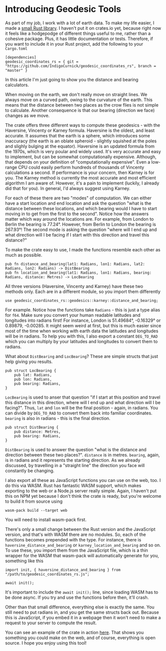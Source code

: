 # Introducing Geodesic Tools

As part of my job, I work with a lot of earth data. To make my life easier,
I made a [small Rust library](https://github.com/IndigoCurnick/geodesic_coordinates_rs).
I haven't put it on crates.io yet, because right now it feels like a hodgepodge 
of different things useful to me, rather than a cohesive package. Plus, it 
has little documentation or tests. Therefore, if you want to include it in your 
Rust project, add the following to your `Cargo.toml`

```
[dependencies]
geodesic_coordinates_rs = { git = "https://github.com/IndigoCurnick/geodesic_coordinates_rs", branch = "master" }
```

In this article I'm just going to show you the distance and bearing calculators.

When moving on the earth, we don't really move on straight lines. We always move 
on a curved path, owing to the curvature of the earth. This means that the 
distance between two places as the crow flies is not simple to calculate. 
Another consequence is that our bearing (direction we face) changes as we move.

The crate offers three different ways to compute these geodesics - with the 
Haversine, Vincenty or Karney formula. Haversine is the oldest, 
and least accurate. It assumes that the earth is a sphere, which introduces some 
inaccuracy (the earth is an oblate spheroid - slightly squished at the poles and 
slighly bulging at the equator). 
Haversine is an updated formula from the 1970s, which is very poular and 
widely used. It's very accurate and easy to implement, but can be somewhat 
computationally expensive. Although, that depends on your definition of 
"computationally expensive". Even a low-range CPU could easily perform hundreds 
of thousands of Vincenty calculations a second. If performance is your 
concern, then Karney is for you. The Karney method is currently the most 
accurate and most efficient algorithm I am aware of. However, it's a pain to 
implement (luckily, I already did that for you). In general, I'd always suggest 
using Karney.


For each of these there are two "modes"
of computation. We can either have a start location and end location and ask the
question "what is the distance between these locations, and which bearing would 
I have to start moving in to get from the first to the second". Notice how 
the answers matter which way around the locations are. For example, from London 
to Berlin the bearing is 77.24°. However, from Berlin to London the bearing is 
267.93°! The second mode is asking the question "where will I end up and what 
direction will I be facing if I start with this direction and travel this 
distance?"

To make the crate easy to use, I made the functions resemble each other 
as much as possible. 

```
pub fn distance_and_bearing(lat1: Radians, lon1: Radians, lat2: Radians, lon2: Radians) -> DistBearing
pub fn location_and_bearing(lat1: Radians, lon1: Radians, bearing: Radians, distance: Metres) -> LocBearing
```

All three versions (Haversine, Vincenty and Karney) have these two methods only.
Each are in a different module, so you import them differently

```
use geodesic_coordinates_rs::geodesics::karney::distance_and_bearing;
```

For example. Notice how the functions take `Radians` - this is just a 
type alias for `f64`. Make sure you convert your human readable latitudes and 
longitudes into radians first! For instance, London is 
51.49684°, -0.16329° or 0.89879, -0.00285. It might seem weird at first, 
but this is much easier since most of the time when working with earth data the 
latitudes and longitudes will be in radians. To help you with this, I also 
export a constant `DEG_TO_RAD` which you can multiply by your latitudes and
longitudes to convert them to radians.

What about `DistBearing` and `LocBearing`? These are simple structs that just
help giving you results.

```
pub struct LocBearing {
    pub lat: Radians,
    pub lon: Radians,
    pub bearing: Radians,
}
```

`LocBearing` is used to anser that question "if I start at this position and 
travel this distance in this direction, where will I end up and what direction 
will I be facing?". Thus, `lat` and `lon` will be the final position - again, in 
radians. You can divide by `DEG_TO_RAD` to convert them back into familiar 
coordinates. `bearing` is also in radians - this is the final direction.

```
pub struct DistBearing {
    pub distance: Metres,
    pub bearing: Radians,
}
```

`DistBearing` is used to answer the question "what is the distance and direction
between these two places?". `distance` is in metres. `bearing`, again, is in 
radians and it represents the starting direction. As we already discussed, by 
travelling in a "straight line" the direction you face will constantly be 
changing. 

I also export all these as JavaScript functions you can use on the web, too. I 
do this via WASM. Rust has fantastic WASM support, which makes exporting to the 
web or a Node.js server really simple. Again, I haven't put this on NPM yet 
because I don't think the crate is ready, but you're welcome to build it from 
source using 

```
wasm-pack build --target web
```

You will need to install wasm-pack first.


There's only a small change between the Rust version and the JavaScript version,
and that's with WASM there are no modules. So, each of the functions becomes 
prepended with the type. For instance, there is `haversine_distance_and_bearing`
or `karney_location_and_bearing` and so on. To use these, you import them 
from the JavaScript file, which is a thin wrapper for the WASM that wasm-pack 
will automatically generate for you, something like this 

```
import init, { haversine_distance_and_bearing } from "/path/to/geodesic_coordinates_rs.js";

await init();
```

It's important to include the `await init();` line, since loading WASM has to be 
done async. If you try and use the functions before then, it'll crash. 

Other than that small difference, everything else is exactly the same. You 
still need to put radians in, and you get the same structs back out. Because this 
is JavaScript, if you embed it in a webpage then it won't need to make a request 
to your server to compute the result. 

You can see an example of the crate in action [here](/toolbox/geodesics). That 
shows you something you could make on the web, and of course, everything is open 
source. I hope you enjoy using this tool!